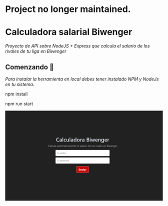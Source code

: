 # Project no longer maintained.



# Calculadora salarial Biwenger

_Proyecto de API sobre NodeJS + Express que calcula el salario de los rivales de tu liga en Biwenger_

## Comenzando 🚀

_Para instalar la herramienta en local debes tener instalado NPM y NodeJs en tu sistema._

npm install

npm run start

![alt text](public/img/screenshot.png)
